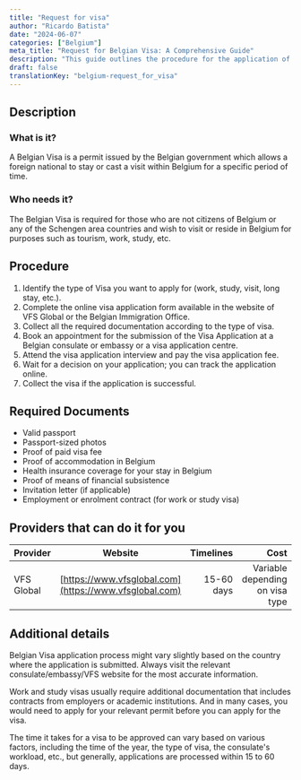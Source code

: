 ```yaml
---
title: "Request for visa"
author: "Ricardo Batista"
date: "2024-06-07"
categories: ["Belgium"]
meta_title: "Request for Belgian Visa: A Comprehensive Guide"
description: "This guide outlines the procedure for the application of a Belgian Visa"
draft: false
translationKey: "belgium-request_for_visa"
---
```


## Description
### What is it?
A Belgian Visa is a permit issued by the Belgian government which allows a foreign national to stay or cast a visit within Belgium for a specific period of time. 

### Who needs it?
The Belgian Visa is required for those who are not citizens of Belgium or any of the Schengen area countries and wish to visit or reside in Belgium for purposes such as tourism, work, study, etc.

## Procedure
1. Identify the type of Visa you want to apply for (work, study, visit, long stay, etc.).
2. Complete the online visa application form available in the website of VFS Global or the Belgian Immigration Office.
3. Collect all the required documentation according to the type of visa.
4. Book an appointment for the submission of the Visa Application at a Belgian consulate or embassy or a visa application centre.
5. Attend the visa application interview and pay the visa application fee.
6. Wait for a decision on your application; you can track the application online.
7. Collect the visa if the application is successful.

## Required Documents
- Valid passport
- Passport-sized photos 
- Proof of paid visa fee
- Proof of accommodation in Belgium
- Health insurance coverage for your stay in Belgium
- Proof of means of financial subsistence
- Invitation letter (if applicable)
- Employment or enrolment contract (for work or study visa)

## Providers that can do it for you

| Provider        |     Website                                        |     Timelines     |     Cost          |
| ----------------|:--------------------------------------------------:| -----------------:| ----------------: |
| VFS Global      |  [https://www.vfsglobal.com](https://www.vfsglobal.com)  | 15-60 days       | Variable depending on visa type |

## Additional details
Belgian Visa application process might vary slightly based on the country where the application is submitted. Always visit the relevant consulate/embassy/VFS website for the most accurate information.

Work and study visas usually require additional documentation that includes contracts from employers or academic institutions. And in many cases, you would need to apply for your relevant permit before you can apply for the visa.

The time it takes for a visa to be approved can vary based on various factors, including the time of the year, the type of visa, the consulate's workload, etc., but generally, applications are processed within 15 to 60 days.